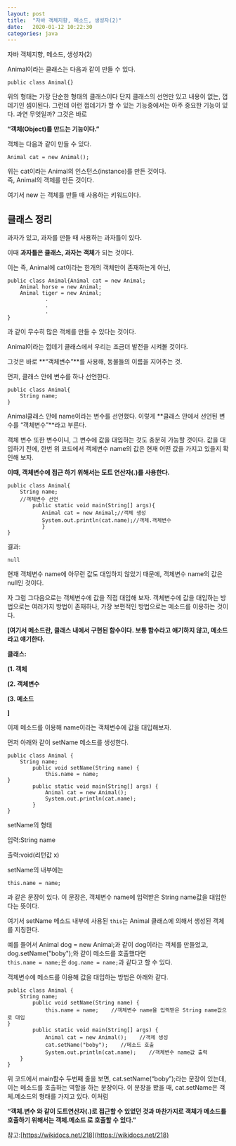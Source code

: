 ```yaml
---
layout: post
title:  "자바 객체지향, 메소드, 생성자(2)"
date:   2020-01-12 10:22:30
categories: java
---
```


자바 객체지향, 메소드, 생성자(2)



Animal이라는 클래스는 다음과 같이 만들 수 있다.

    public class Animal{}

위의 형태는 가장 단순한 형태의 클래스이다 단지 클래스의 선언만 있고 내용이 없는, 껍데기인 셈이된다. 그런데 이런 껍데기가 할 수 있는 기능중에서는 아주 중요한 기능이 있다. 과연 무엇일까? 그것은 바로

**“객체(Object)를 만드는 기능이다.”**

객체는 다음과 같이 만들 수 있다.

    Animal cat = new Animal();

위는 cat이라는 Animal의 인스턴스(instance)를 만든 것이다.  
즉, Animal의 객체를 만든 것이다.

여기서 new 는 객체를 만들 때 사용하는 키워드이다.

## 클래스 정리

과자가 있고, 과자를 만들 때 사용하는 과자틀이 있다.

이때  **과자틀은 클래스, 과자는 객체**가 되는 것이다.

이는 즉, Animal에 cat이라는 한개의 객체만이 존재하는게 아닌,

    public class Animal{Animal cat = new Animal;  
	    Animal horse = new Animal;  
	    Animal tiger = new Animal;  
                .  
                .  
                .  
    } 

과 같이 무수히 많은 객체를 만들 수 있다는 것이다.

Animal이라는 껍데기 클래스에서 우리는 조금더 발전을 시켜볼 것이다.

그것은 바로  **“객체변수”**를 사용해, 동물들의 이름을 지어주는 것.

먼저, 클래스 안에 변수를 하나 선언한다.

    public class Animal{
	    String name;  
    }

Animal클래스 안에 name이라는 변수를 선언했다. 이렇게  **클래스 안에서 선언된 변수를 “객체변수”**라고 부른다.

객체 변수 또한 변수이니, 그 변수에 값을 대입하는 것도 충분히 가능할 것이다. 값을 대입하기 전에, 한번 위 코드에서 객체변수 name의 값은 현재 어떤 값을 가지고 있을지 확인해 보자.

**이때, 객체변수에 접근 하기 위해서는 도트 연산자(.)를 사용한다.**

    public class Animal{  
	    String name;
	    //객체변수 선언  
		    public static void main(String[] args){  
		       Animal cat = new Animal;//객체 생성  
		       System.out.println(cat.name);//객체.객체변수 
		       }  
    }

결과:

    null

현재 객체변수 name에 아무런 값도 대입하지 않았기 때문에, 객체변수 name의 값은 null인 것이다.

자 그럼 그다음으로는 객체변수에 값을 직접 대입해 보자. 객체변수에 값을 대입하는 방법으로는 여러가지 방법이 존재하나, 가장 보편적인 방법으로는 메소드를 이용하는 것이다.

**[여기서 메소드란, 클래스 내에서 구현된 함수이다. 보통 함수라고 얘기하지 않고, 메소드라고 얘기한다.**

**클래스:**

**(1. 객체**

**(2. 객체변수**

**(3. 메소드**

**]**

이제 메소드를 이용해 name이라는 객체변수에 값을 대입해보자.

먼저 아래와 같이 setName 메소드를 생성한다.

    public class Animal {       
	    String name;        
		    public void setName(String name) {           
			    this.name = name;       
    }        
		    public static void main(String[] args) {  
			    Animal cat = new Animal();        
			    System.out.println(cat.name);       
		    }   
    }

setName의 형태

입력:String name

출력:void(리턴값 x)

setName의 내부에는

    this.name = name; 

과 같은 문장이 있다. 이 문장은, 객체변수 name에 입력받은 String name값을 대입한다는 뜻이다.

여기서 setName 메소드 내부에 사용된  `this`는 Animal 클래스에 의해서 생성된 객체를 지칭한다.

예를 들어서 Animal dog = new Animal;과 같이 dog이라는 객체를 만들었고, dog.setName("boby");와 같이 메소드를 호출했다면  
`this.name = name;`은 `dog.name = name;`과 같다고 할 수 있다.

객체변수에 메소드를 이용해 값을 대입하는 방법은 아래와 같다.

    public class Animal {       
	    String name;        
		    public void setName(String name) {           
			    this.name = name;    //객체변수 name을 입력받은 String name값으로 대입      
    }        
		    public static void main(String[] args) {  
			    Animal cat = new Animal();    //객체 생성     
			    cat.setName("boby");    //메소드 호출  
			    System.out.println(cat.name);    //객체변수 name값 출력  
	    }   
    }

위 코드에서 main함수 두번째 줄을 보면, cat.setName(“boby”);라는 문장이 있는데, 이는 메소드를 호출하는 역할을 하는 문장이다. 이 문장을 봤을 때, cat.setName은 객체.메소드의 형태를 가지고 있다. 이처럼

**“객체.변수 와 같이 도트연산자(.)로 접근할 수 있었던 것과 마찬가지로 객체가 메소드를 호출하기 위해서는 객체.메소드 로 호출할 수 있다.”**


참고:[https://wikidocs.net/218](https://wikidocs.net/218)
